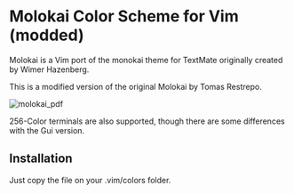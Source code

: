 # Molokai Color Scheme for Vim (modded)

Molokai is a Vim port of the monokai theme for TextMate originally created by Wimer Hazenberg.

This is a modified version of the original Molokai by Tomas Restrepo.

![molokai_pdf](http://i.imgur.com/WBvkrs7.png)

256-Color terminals are also supported, though there are some differences with the Gui version.

## Installation

Just copy the file on your .vim/colors folder.
